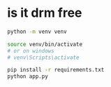 # is it drm free

```bash
python -m venv venv

source venv/bin/activate
# or on windows
# venv\Scripts\activate

pip install -r requirements.txt
python app.py
```